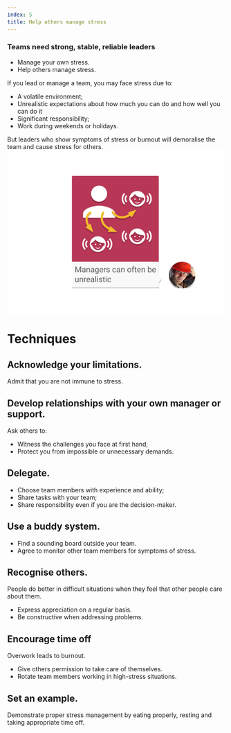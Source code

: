 ```yaml
---
index: 5
title: Help others manage stress
---
```

### Teams need strong, stable, reliable leaders

*	Manage your own stress.
*	Help others manage stress. 

If you lead or manage a team, you may face stress due to:

*	A volatile environment;
*	Unrealistic expectations about how much you can do and how well you can do it
*	Significant responsibility;
*	Work during weekends or holidays. 

But leaders who show symptoms of stress or burnout will demoralise the team and cause stress for others. 
![image](stress2.png)

# Techniques

## Acknowledge your limitations. 

Admit that you are not immune to stress.

## Develop relationships with your own manager or support. 

Ask others to: 

*	Witness the challenges you face at first hand;
*	Protect you from impossible or unnecessary demands.

## Delegate. 

*	Choose team members with experience and ability;
*	Share tasks with your team;
*	Share responsibility even if you are the decision-maker. 

## Use a buddy system.

*	Find a sounding board outside your team. 
*	Agree to monitor other team members for symptoms of stress.

## Recognise others. 

People do better in difficult situations when they feel that other people care about them. 

*	Express appreciation on a regular basis. 
*	Be constructive when addressing problems.

## Encourage time off 

Overwork leads to burnout. 

*	Give others permission to take care of themselves. 
*	Rotate team members working in high-stress situations.

## Set an example. 

Demonstrate proper stress management by eating properly, resting and taking appropriate time off.